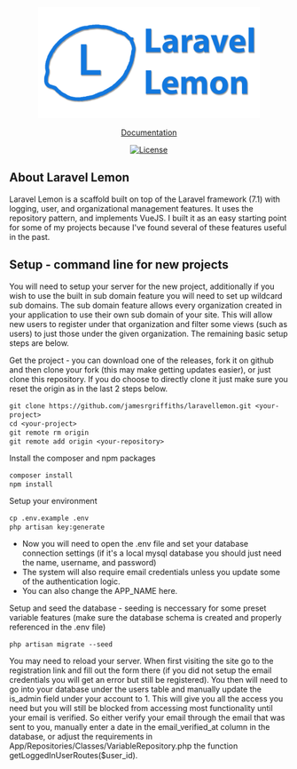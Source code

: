 <p align="center"><img src="public/logo.png" width="400"></p>

<p align="center">
    <a href="https://jamesgriffithsdevelopment.com/project/laravellemon" target="_blank">Documentation</a>
</p>

<p align="center">
<a href="https://opensource.org/licenses/"><img src="https://img.shields.io/badge/License-GPL%20v3-yellow.svg" alt="License"></a>
</p>

## About Laravel Lemon

Laravel Lemon is a scaffold built on top of the Laravel framework (7.1) with logging, user, and organizational management features. It uses the repository pattern, and implements VueJS. I built it as an easy starting point for some of my projects because I've found several of these features useful in the past.

## Setup - command line for new projects
You will need to setup your server for the new project, additionally if you wish to use the built in sub domain feature you will need to set up wildcard sub domains. The sub domain feature allows every organization created in your application to use their own sub domain of your site. This will allow new users to register under that organization and filter some views (such as users) to just those under the given organization. The remaining basic setup steps are below.

Get the project - you can download one of the releases, fork it on github and then clone your fork (this may make getting updates easier), or just clone this repository. If you do choose to directly clone it just make sure you reset the origin as in the last 2 steps below.
```
git clone https://github.com/jamesrgriffiths/laravellemon.git <your-project>
cd <your-project>
git remote rm origin
git remote add origin <your-repository>
```

Install the composer and npm packages
```
composer install
npm install
```

Setup your environment
```
cp .env.example .env
php artisan key:generate
```
 - Now you will need to open the .env file and set your database connection settings (if it's a local mysql database you should just need the name, username, and password)
 - The system will also require email credentials unless you update some of the authentication logic.
 - You can also change the APP_NAME here.
 
 Setup and seed the database - seeding is neccessary for some preset variable features (make sure the database schema is created and properly referenced in the .env file)
 ```
 php artisan migrate --seed
 ```
 
 You may need to reload your server. When first visiting the site go to the registration link and fill out the form there (if you did not setup the email credentials you will get an error but still be registered). You then will need to go into your database under the users table and manually update the is_admin field under your account to 1. This will give you all the access you need but you will still be blocked from accessing most functionality until your email is verified. So either verify your email through the email that was sent to you, manually enter a date in the email_verified_at column in the database, or adjust the requirements in App/Repositories/Classes/VariableRepository.php the function getLoggedInUserRoutes($user_id).
